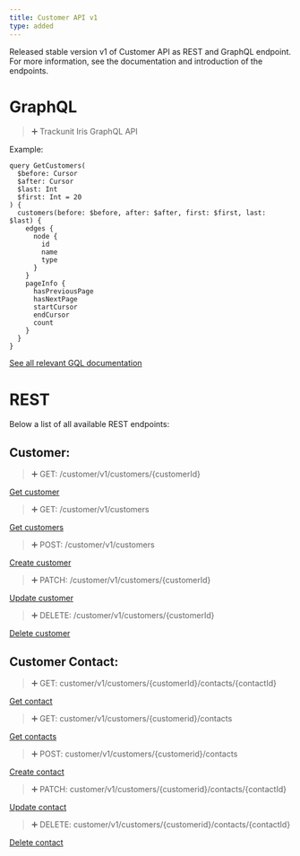```yaml
---
title: Customer API v1
type: added
---
```


Released stable version v1 of Customer API as REST and GraphQL endpoint.
For more information, see the documentation and introduction of the endpoints.

# GraphQL

> ➕ Trackunit Iris GraphQL API

Example:
```
query GetCustomers(
  $before: Cursor
  $after: Cursor
  $last: Int
  $first: Int = 20
) {
  customers(before: $before, after: $after, first: $first, last: $last) {
    edges {
      node {
        id
        name
        type
      }
    }
    pageInfo {
      hasPreviousPage
      hasNextPage
      startCursor
      endCursor
      count
    }
  }
}
```

[See all relevant GQL documentation](https://developers.trackunit.com/reference/graphql-api-introduction)

# REST

Below a list of all available REST endpoints:

## Customer:

> ➕ GET: /customer/v1/customers/{customerId}

[Get customer](ref:getcustomer)

> ➕ GET: /customer/v1/customers

[Get customers](ref:getcustomers)

> ➕ POST: /customer/v1/customers

[Create customer](ref:createcustomer)

> ➕ PATCH: /customer/v1/customers/{customerId}

[Update customer](ref:updatecustomer)

> ➕ DELETE: /customer/v1/customers/{customerId}

[Delete customer](ref:deletecustomer)

## Customer Contact:

> ➕ GET: customer/v1/customers/{customerId}/contacts/{contactId}

[Get contact](ref:getcontact)

> ➕ GET: customer/v1/customers/{customerid}/contacts

[Get contacts](ref:getcontacts)

> ➕ POST: customer/v1/customers/{customerid}/contacts

[Create contact](ref:createcontact)

> ➕ PATCH: customer/v1/customers/{customerid}/contacts/{contactId}

[Update contact](ref:updatecontact)

> ➕ DELETE: customer/v1/customers/{customerid}/contacts/{contactId}

[Delete contact](ref:deletecontact)


